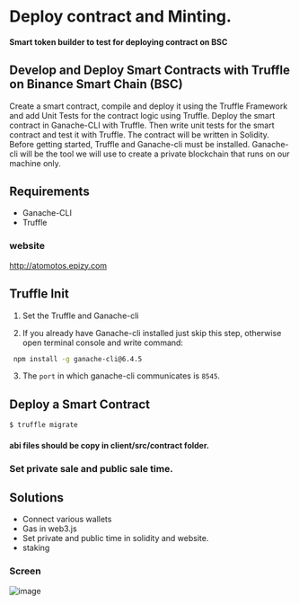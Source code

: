 # Deploy contract and Minting.

#### Smart token builder to test for deploying contract on BSC

## Develop and Deploy Smart Contracts with Truffle on Binance Smart Chain (BSC)

Create a smart contract, compile and deploy it using the Truffle Framework and add Unit Tests for the contract logic using Truffle. Deploy the smart contract in Ganache-CLI with Truffle. Then write unit tests for the smart contract and test it with Truffle. The contract will be written in Solidity. Before getting started, Truffle and Ganache-cli must be installed. Ganache-cli will be the tool we will use to create a private blockchain that runs on our machine only.

## Requirements
* Ganache-CLI
* Truffle

### website 
http://atomotos.epizy.com

## Truffle Init
1.	Set the Truffle and Ganache-cli

2.	If you already have Ganache-cli installed just skip this step, otherwise open terminal console and write command:
```bash
 npm install -g ganache-cli@6.4.5
```
3. The `port` in which ganache-cli communicates is `8545`. 

## Deploy a Smart Contract
 
```bash
$ truffle migrate
```
#### abi files should be copy in client/src/contract folder.

### Set private sale and public sale time.

## Solutions
* Connect various wallets
* Gas in web3.js
* Set private and public time in solidity and website.
* staking

### Screen

![image](https://user-images.githubusercontent.com/9028177/194763401-435860d4-bdca-4526-b623-a9e5e63c6bed.png)


